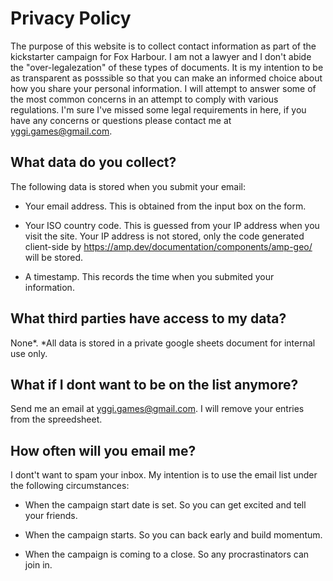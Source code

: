 # Privacy Policy

The purpose of this website is to collect contact information as part of the kickstarter campaign for Fox Harbour. 
I am not a lawyer and I don't abide the "over-legalezation" of these types of documents. 
It is my intention to be as transparent as posssible so that you can make an informed choice about how you share your personal information.
I will attempt to answer some of the most common concerns in an attempt to comply with various regulations.
I'm sure I've missed some legal requirements in here, if you have any concerns or questions please contact me at yggi.games@gmail.com.

## What data do you collect?

The following data is stored when you submit your email:

* Your email address. This is obtained from the input box on the form.

* Your ISO country code. This is guessed from your IP address when you visit the site. Your IP address is not stored, only the code generated client-side by https://amp.dev/documentation/components/amp-geo/ will be stored.

* A timestamp. This records the time when you submited your information.

## What third parties have access to my data?

None*. *All data is stored in a private google sheets document for internal use only.

## What if I dont want to be on the list anymore?

Send me an email at yggi.games@gmail.com. I will remove your entries from the spreedsheet.

## How often will you email me?

I dont't want to spam your inbox. My intention is to use the email list under the following circumstances:

* When the campaign start date is set. So you can get excited and tell your friends.

* When the campaign starts. So you can back early and build momentum.

* When the campaign is coming to a close. So any procrastinators can join in.






